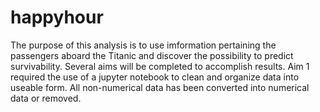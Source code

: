 # happyhour
 The purpose of this analysis is to use imformation pertaining the passengers aboard the Titanic and discover the possibility to predict survivability.
 Several aims will be completed to accomplish results. Aim 1 required the use of a jupyter notebook to clean and organize data into useable form. All non-numerical data has been converted into numerical data or removed. 
